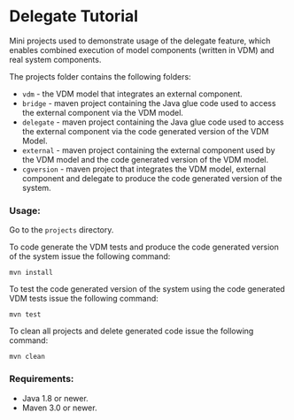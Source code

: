 # Delegate Tutorial

Mini projects used to demonstrate usage of the delegate feature, which
enables combined execution of model components (written in VDM) and
real system components.

The projects folder contains the following folders:

* `vdm` - the VDM model that integrates an external component.
* `bridge` - maven project containing the Java glue code used to access
  the external component via the VDM model.
* `delegate` - maven project containing the Java glue code used to
  access the external component via the code generated version of the
  VDM Model.
* `external` - maven project containing the external component used by
  the VDM model and the code generated version of the VDM model.
* `cgversion` - maven project that integrates the VDM model, external
  component and delegate to produce the code generated version of the
  system.

### Usage:

Go to the `projects` directory.

To code generate the VDM tests and produce the code generated version
of the system issue the following command:
  
~~~
mvn install
~~~

To test the code generated version of the system using the code
generated VDM tests issue the following command:

~~~
mvn test
~~~
  
To clean all projects and delete generated code issue the following command:

~~~
mvn clean
~~~

### Requirements:
* Java 1.8 or newer.
* Maven 3.0 or newer.
